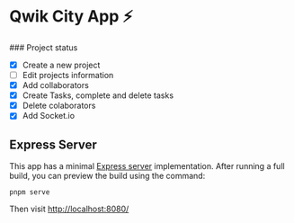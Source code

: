 # Qwik City App ⚡️

\### Project status

- [x] Create a new project
- [ ] Edit projects information
- [x] Add collaborators
- [x] Create Tasks, complete and delete tasks
- [x] Delete colaborators
- [x] Add Socket.io

## Express Server

This app has a minimal [Express server](https://expressjs.com/) implementation. After running a full build, you can preview the build using the command:

```
pnpm serve
```

Then visit [http://localhost:8080/](http://localhost:8080/)
